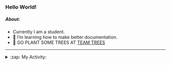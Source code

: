 ### Hello World!

##### About:
- Currently I am a student.
- 🌱 I’m learning how to make better documentation.
- 🌱 GO PLANT SOME TREES AT [TEAM TREES](https://teamtrees.org/)

---
<details>
  <summary>:zap: My Activity:</summary>
  
<!--START_SECTION:waka-->
![Code Time](http://img.shields.io/badge/Code%20Time-1%2C155%20hrs%208%20mins-blue)

**I'm a Night 🦉** 

```text
🌞 Morning                1746 commits        ██░░░░░░░░░░░░░░░░░░░░░░░   09.86 % 
🌆 Daytime                6083 commits        █████████░░░░░░░░░░░░░░░░   34.37 % 
🌃 Evening                5033 commits        ███████░░░░░░░░░░░░░░░░░░   28.44 % 
🌙 Night                  4837 commits        ███████░░░░░░░░░░░░░░░░░░   27.33 % 
```
📅 **I'm Most Productive on Wednesday** 

```text
Monday                   2555 commits        ████░░░░░░░░░░░░░░░░░░░░░   14.44 % 
Tuesday                  2397 commits        ███░░░░░░░░░░░░░░░░░░░░░░   13.54 % 
Wednesday                4115 commits        ██████░░░░░░░░░░░░░░░░░░░   23.25 % 
Thursday                 2248 commits        ███░░░░░░░░░░░░░░░░░░░░░░   12.70 % 
Friday                   1782 commits        ███░░░░░░░░░░░░░░░░░░░░░░   10.07 % 
Saturday                 1567 commits        ██░░░░░░░░░░░░░░░░░░░░░░░   08.85 % 
Sunday                   3035 commits        ████░░░░░░░░░░░░░░░░░░░░░   17.15 % 
```


📊 **This Week I Spent My Time On** 

```text
🔥 Editors: 
VS Code                  2 hrs 23 mins       █████████████████████████   100.00 % 

🐱‍💻 Projects: 
praise                   1 hr 35 mins        █████████████████░░░░░░░░   66.88 % 
CSF31                    47 mins             ████████░░░░░░░░░░░░░░░░░   33.12 % 
```


 Last Updated on 05/08/2023 13:09:59 UTC
<!--END_SECTION:waka-->
</details>
